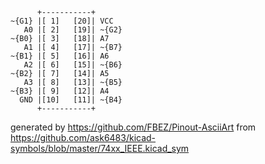 

	      +-----------+
	~{G1} |[ 1]   [20]| VCC
	   A0 |[ 2]   [19]| ~{G2}
	~{B0} |[ 3]   [18]| A7
	   A1 |[ 4]   [17]| ~{B7}
	~{B1} |[ 5]   [16]| A6
	   A2 |[ 6]   [15]| ~{B6}
	~{B2} |[ 7]   [14]| A5
	   A3 |[ 8]   [13]| ~{B5}
	~{B3} |[ 9]   [12]| A4
	  GND |[10]   [11]| ~{B4}
	      +-----------+


generated by https://github.com/FBEZ/Pinout-AsciiArt from https://github.com/ask6483/kicad-symbols/blob/master/74xx_IEEE.kicad_sym